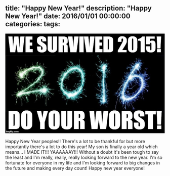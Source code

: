 title: "Happy New Year!"
description: "Happy New Year!"
date: 2016/01/01 00:00:00
categories:
tags: 
------------------

![Yes...we have](/images/happy-new-year/new-year.jpg)


Happy New Year peoples!! There's a lot to be thankful for but more
importantly there's a lot to do this year! My son is finally a year old
which means... I MADE IT!!! YAAAAAAY!!!  Without a doubt it's been tough to say
the least and I'm really, really, really looking forward to the new year. I'm
so fortunate for everyone in my life and I'm looking forward to big changes
in the future and making every day count!  Happy new year everyone!
